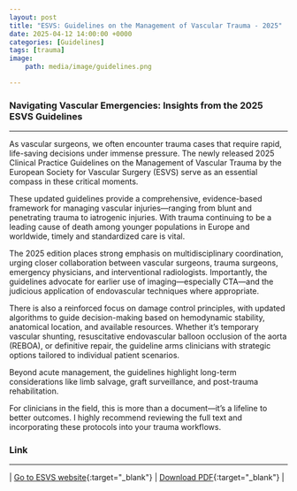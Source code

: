 ```yaml
---
layout: post
title: "ESVS: Guidelines on the Management of Vascular Trauma - 2025"
date: 2025-04-12 14:00:00 +0000
categories: [Guidelines]
tags: [trauma]
image:
    path: media/image/guidelines.png

---
```


### Navigating Vascular Emergencies: Insights from the 2025 ESVS Guidelines

***

As vascular surgeons, we often encounter trauma cases that require rapid, life-saving decisions under immense pressure. The newly released 2025 Clinical Practice Guidelines on the Management of Vascular Trauma by the European Society for Vascular Surgery (ESVS) serve as an essential compass in these critical moments.

These updated guidelines provide a comprehensive, evidence-based framework for managing vascular injuries—ranging from blunt and penetrating trauma to iatrogenic injuries. With trauma continuing to be a leading cause of death among younger populations in Europe and worldwide, timely and standardized care is vital.

The 2025 edition places strong emphasis on multidisciplinary coordination, urging closer collaboration between vascular surgeons, trauma surgeons, emergency physicians, and interventional radiologists. Importantly, the guidelines advocate for earlier use of imaging—especially CTA—and the judicious application of endovascular techniques where appropriate.

There is also a reinforced focus on damage control principles, with updated algorithms to guide decision-making based on hemodynamic stability, anatomical location, and available resources. Whether it’s temporary vascular shunting, resuscitative endovascular balloon occlusion of the aorta (REBOA), or definitive repair, the guideline arms clinicians with strategic options tailored to individual patient scenarios.

Beyond acute management, the guidelines highlight long-term considerations like limb salvage, graft surveillance, and post-trauma rehabilitation.

For clinicians in the field, this is more than a document—it’s a lifeline to better outcomes. I highly recommend reviewing the full text and incorporating these protocols into your trauma workflows.

### Link

***

| [Go to ESVS website](https://www.ejves.com/article/S1078-5884(24)01374-1/fulltext){:target="_blank"} | [Download PDF](https://www.ejves.com/action/showPdf?pii=S1078-5884%2824%2901374-1){:target="_blank"} |
